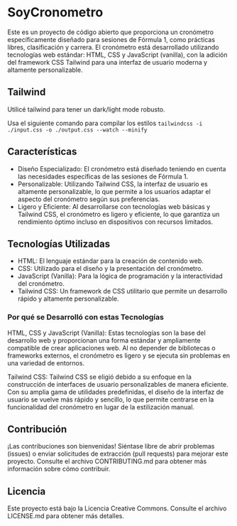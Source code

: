 
# SoyCronometro

Este es un proyecto de código abierto que proporciona un cronómetro específicamente diseñado para sesiones de Fórmula 1, como prácticas libres, clasificación y carrera. El cronómetro está desarrollado utilizando tecnologías web estándar: HTML, CSS y JavaScript (vanilla), con la adición del framework CSS Tailwind para una interfaz de usuario moderna y altamente personalizable.

## Tailwind

Utilicé tailwind para tener un dark/light mode robusto.

Usa el siguiente comando para compilar los estilos
`tailwindcss -i ./input.css -o ./output.css --watch --minify`

## Características

- Diseño Especializado: El cronómetro está diseñado teniendo en cuenta las necesidades específicas de las sesiones de Fórmula 1.
- Personalizable: Utilizando Tailwind CSS, la interfaz de usuario es altamente personalizable, lo que permite a los usuarios adaptar el aspecto del cronómetro según sus preferencias.
- Ligero y Eficiente: Al desarrollarse con tecnologías web básicas y Tailwind CSS, el cronómetro es ligero y eficiente, lo que garantiza un rendimiento óptimo incluso en dispositivos con recursos limitados.

## Tecnologías Utilizadas

- HTML: El lenguaje estándar para la creación de contenido web.
- CSS: Utilizado para el diseño y la presentación del cronómetro.
- JavaScript (Vanilla): Para la lógica de programación y la interactividad del cronómetro.
- Tailwind CSS: Un framework de CSS utilitario que permite un desarrollo rápido y altamente personalizable.

### Por qué se Desarrolló con estas Tecnologías

HTML, CSS y JavaScript (Vanilla): Estas tecnologías son la base del desarrollo web y proporcionan una forma estándar y ampliamente compatible de crear aplicaciones web. Al no depender de bibliotecas o frameworks externos, el cronómetro es ligero y se ejecuta sin problemas en una variedad de entornos.

Tailwind CSS: Tailwind CSS se eligió debido a su enfoque en la construcción de interfaces de usuario personalizables de manera eficiente. Con su amplia gama de utilidades predefinidas, el diseño de la interfaz de usuario se vuelve más rápido y sencillo, lo que permite centrarse en la funcionalidad del cronómetro en lugar de la estilización manual.

## Contribución

¡Las contribuciones son bienvenidas! Siéntase libre de abrir problemas (issues) o enviar solicitudes de extracción (pull requests) para mejorar este proyecto. Consulte el archivo CONTRIBUTING.md para obtener más información sobre cómo contribuir.

## Licencia

Este proyecto está bajo la Licencia Creative Commons. Consulte el archivo LICENSE.md para obtener más detalles.
